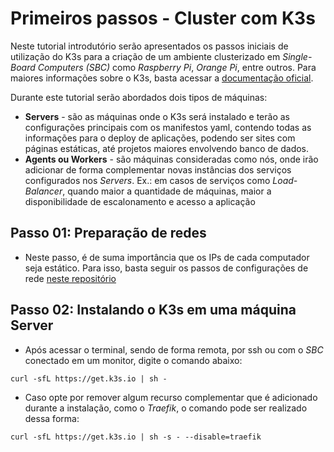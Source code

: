 # Primeiros passos - Cluster com K3s

Neste tutorial introdutório serão apresentados os passos iniciais de utilização do K3s para a criação de um ambiente clusterizado em *Single-Board Computers (SBC)* como *Raspberry Pi*, *Orange Pi*, entre outros. Para maiores informações sobre o K3s, basta acessar a [documentação oficial](https://docs.k3s.io/).

Durante este tutorial serão abordados dois tipos de máquinas: 
- **Servers** - são as máquinas onde o K3s será instalado e terão as configurações principais com os manifestos yaml, contendo todas as informações para o deploy de aplicações, podendo ser sites com páginas estáticas, até projetos maiores envolvendo banco de dados.
- **Agents ou Workers** - são máquinas consideradas como nós, onde irão adicionar de forma complementar novas instâncias dos serviços configurados nos *Servers*. Ex.: em casos de serviços como *Load-Balancer*, quando maior a quantidade de máquinas, maior a disponibilidade de escalonamento e acesso a aplicação 

## Passo 01: Preparação de redes
- Neste passo, é de suma importância que os IPs de cada computador seja estático. Para isso, basta seguir os passos de configurações de rede [neste repositório](https://github.com/Prisma-IAP/basic_network_configs)

## Passo 02: Instalando o K3s em uma máquina Server
- Após acessar o terminal, sendo de forma remota, por ssh ou com o *SBC* conectado em um monitor, digite o comando abaixo:
```shell
curl -sfL https://get.k3s.io | sh -
```

- Caso opte por remover algum recurso complementar que é adicionado durante a instalação, como o *Traefik*, o comando pode ser realizado dessa forma:
```shell
curl -sfL https://get.k3s.io | sh -s - --disable=traefik
```